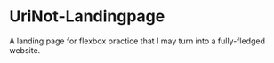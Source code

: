 # UriNot-Landingpage
A  landing page for flexbox practice that I may turn into a fully-fledged website.
